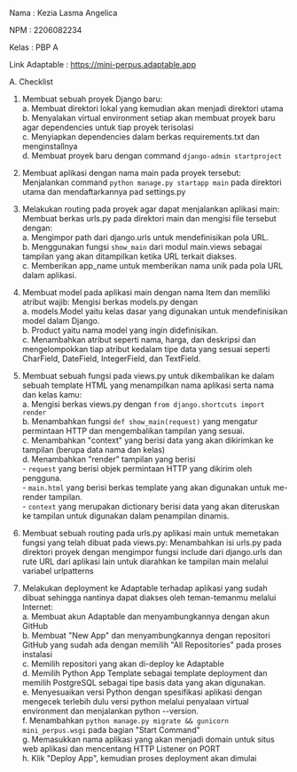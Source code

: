 Nama    : Kezia Lasma Angelica

NPM     : 2206082234

Kelas   : PBP A

Link Adaptable  : https://mini-perpus.adaptable.app

A.  Checklist

1. Membuat sebuah proyek Django baru:   
    a. Membuat direktori lokal yang kemudian akan menjadi direktori utama  
    b. Menyalakan virtual environment setiap akan membuat proyek baru agar dependencies untuk tiap proyek terisolasi  
    c. Menyiapkan dependencies dalam berkas requirements.txt dan menginstallnya  
    d. Membuat proyek baru dengan command `django-admin startproject`

2. Membuat aplikasi dengan nama main pada proyek tersebut: Menjalankan command `python manage.py startapp main` pada direktori utama dan mendaftarkannya pad settings.py

3. Melakukan routing pada proyek agar dapat menjalankan aplikasi main: Membuat berkas urls.py pada direktori main dan mengisi file tersebut dengan:  
    a. Mengimpor path dari django.urls untuk mendefinisikan pola URL.  
    b. Menggunakan fungsi `show_main` dari modul main.views sebagai tampilan yang akan ditampilkan ketika URL terkait diakses.  
    c. Memberikan app_name untuk memberikan nama unik pada pola URL dalam aplikasi.

4.  Membuat model pada aplikasi main dengan nama Item dan memiliki atribut wajib: Mengisi berkas models.py dengan   
    a. models.Model yaitu kelas dasar yang digunakan untuk mendefinisikan model dalam Django.  
    b. Product yaitu nama model yang ingin didefinisikan.  
    c. Menambahkan atribut seperti nama, harga, dan deskripsi dan mengelompokkan tiap atribut kedalam tipe data yang sesuai seperti CharField, DateField, IntegerField, dan TextField.

5.  Membuat sebuah fungsi pada views.py untuk dikembalikan ke dalam sebuah template HTML yang menampilkan nama aplikasi serta nama dan kelas kamu:  
    a. Mengisi berkas views.py dengan `from django.shortcuts import render`  
    b. Menambahkan fungsi `def show_main(request)` yang mengatur permintaan HTTP dan mengembalikan tampilan yang sesuai.  
    c. Menambahkan "context" yang berisi data yang akan dikirimkan ke tampilan (berupa data nama dan kelas)  
    d. Menambahkan "render" tampilan yang berisi  
        - `request` yang berisi objek permintaan HTTP yang dikirim oleh pengguna.  
        - `main.html` yang berisi berkas template yang akan digunakan untuk me-render tampilan.  
        - `context` yang merupakan dictionary berisi data yang akan diteruskan ke tampilan untuk digunakan dalam penampilan dinamis.

6.  Membuat sebuah routing pada urls.py aplikasi main untuk memetakan fungsi yang telah dibuat pada views.py: Menambahkan isi urls.py pada direktori proyek dengan mengimpor fungsi include dari django.urls dan rute URL dari aplikasi lain untuk diarahkan ke tampilan main melalui variabel urlpatterns

7.  Melakukan deployment ke Adaptable terhadap aplikasi yang sudah dibuat sehingga nantinya dapat diakses oleh teman-temanmu melalui Internet:  
    a. Membuat akun Adaptable dan menyambungkannya dengan akun GitHub  
    b. Membuat "New App" dan menyambungkannya dengan repositori GitHub yang sudah ada dengan memilih "All Repositories" pada proses instalasi  
    c. Memilih repositori yang akan di-deploy ke Adaptable  
    d. Memilih Python App Template sebagai template deployment dan memilih PostgreSQL sebagai tipe basis data yang akan digunakan.  
    e. Menyesuaikan versi Python dengan spesifikasi aplikasi dengan mengecek terlebih dulu versi python melalui penyalaan virtual environment dan menjalankan python --version.  
    f. Menambahkan `python manage.py migrate && gunicorn mini_perpus.wsgi` pada bagian "Start Command"  
    g. Memasukkan nama aplikasi yang akan menjadi domain untuk situs web aplikasi dan mencentang HTTP Listener on PORT  
    h. Klik "Deploy App", kemudian proses deployment akan dimulai